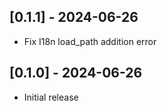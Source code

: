 ## [0.1.1] - 2024-06-26

- Fix I18n load_path addition error

## [0.1.0] - 2024-06-26

- Initial release
